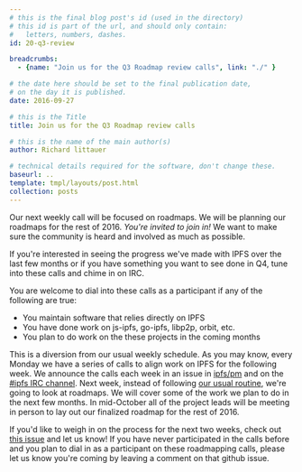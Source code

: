 ```yaml
---
# this is the final blog post's id (used in the directory)
# this id is part of the url, and should only contain:
#   letters, numbers, dashes.
id: 20-q3-review

breadcrumbs:
  - {name: "Join us for the Q3 Roadmap review calls", link: "./" }

# the date here should be set to the final publication date,
# on the day it is published.
date: 2016-09-27

# this is the Title
title: Join us for the Q3 Roadmap review calls

# this is the name of the main author(s)
author: Richard littauer

# technical details required for the software, don't change these.
baseurl: ..
template: tmpl/layouts/post.html
collection: posts
---
```


Our next weekly call will be focused on roadmaps. We will be planning our roadmaps for the rest of 2016. _You're invited to join in!_ We want to make sure the community is heard and involved as much as possible.

If you're interested in seeing the progress we've made with IPFS over the last few months or if you have something you want to see done in Q4, tune into these calls and chime in on IRC.

You are welcome to dial into these calls as a participant if any of the following are true: 
* You maintain software that relies directly on IPFS
* You have done work on js-ipfs, go-ipfs, libp2p, orbit, etc.
* You plan to do work on the these projects in the coming months

This is a diversion from our usual weekly schedule. As you may know, every Monday we have a series of calls to align work on IPFS for the following week. We announce the calls each week in an issue in [ipfs/pm](https://github.com/ipfs/pm/issues) and on the [#ipfs IRC channel](http://webchat.freenode.net/?channels=%23ipfs). Next week, instead of following [our usual routine](https://github.com/ipfs/pm#sprints-wip), we're going to look at roadmaps. We will cover some of the work we plan to do in the next few months. In mid-October all of the project leads will be meeting in person to lay out our finalized roadmap for the rest of 2016.

If you'd like to weigh in on the process for the next two weeks, check out [this issue](https://github.com/ipfs/pm/issues/202) and let us know! If you have never participated in the calls before and you plan to dial in as a participant on these roadmapping calls, please let us know you're coming by leaving a comment on that github issue.
